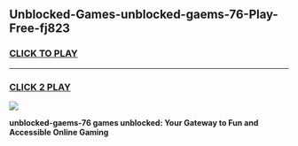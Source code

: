 
## Unblocked-Games-unblocked-gaems-76-Play-Free-fj823
<h3>
<a href="https://premium76.site?title=unblocked-gaems-76&ref=23A">CLICK TO PLAY</a></h3>
<hr>

<h3>
<a href="https://premium76.site?title=unblocked-gaems-76&ref=23A">CLICK 2 PLAY</a>
  
</h3>

<a href="https://premium76.site?title=unblocked-gaems-76&ref=23A"><img src="https://clearcache.store/games.png"></a>


**unblocked-gaems-76 games unblocked: Your Gateway to Fun and Accessible Online Gaming**
